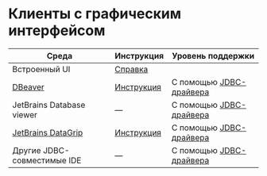 # Клиенты с графическим интерфейсом

|  Среда | Инструкция | Уровень поддержки |
| --- | --- | --- |
| Встроенный UI | [Справка](../../../reference/embedded-ui/index.md) | |
| [DBeaver](https://dbeaver.com)  |  [Инструкция](../dbeaver.md) | C помощью [JDBC-драйвера](https://github.com/ydb-platform/ydb-jdbc-driver/releases)|
| JetBrains Database viewer |  —  | C помощью [JDBC-драйвера](https://github.com/ydb-platform/ydb-jdbc-driver/releases)|
| [JetBrains DataGrip](https://www.jetbrains.com/ru-ru/datagrip/) | [Инструкция](../datagrip.md) | C помощью [JDBC-драйвера](https://github.com/ydb-platform/ydb-jdbc-driver/releases)|
| Другие JDBC-совместимые IDE | — | C помощью [JDBC-драйвера](https://github.com/ydb-platform/ydb-jdbc-driver/releases)|
